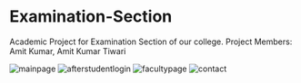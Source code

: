 # Examination-Section
Academic Project for Examination Section of our college.
Project Members: Amit Kumar, Amit Kumar Tiwari


![mainpage](https://user-images.githubusercontent.com/28644764/38176213-ca4f3650-3608-11e8-8f97-d34452090a0e.PNG)
![afterstudentlogin](https://user-images.githubusercontent.com/28644764/38176214-cbd97ada-3608-11e8-847e-4ac9655f0233.PNG)
![facultypage](https://user-images.githubusercontent.com/28644764/38176216-d17b87a8-3608-11e8-9fc9-04bceeddd340.PNG)
![contact](https://user-images.githubusercontent.com/28644764/38176215-cf304a9c-3608-11e8-8458-1c4793ce547f.PNG)
